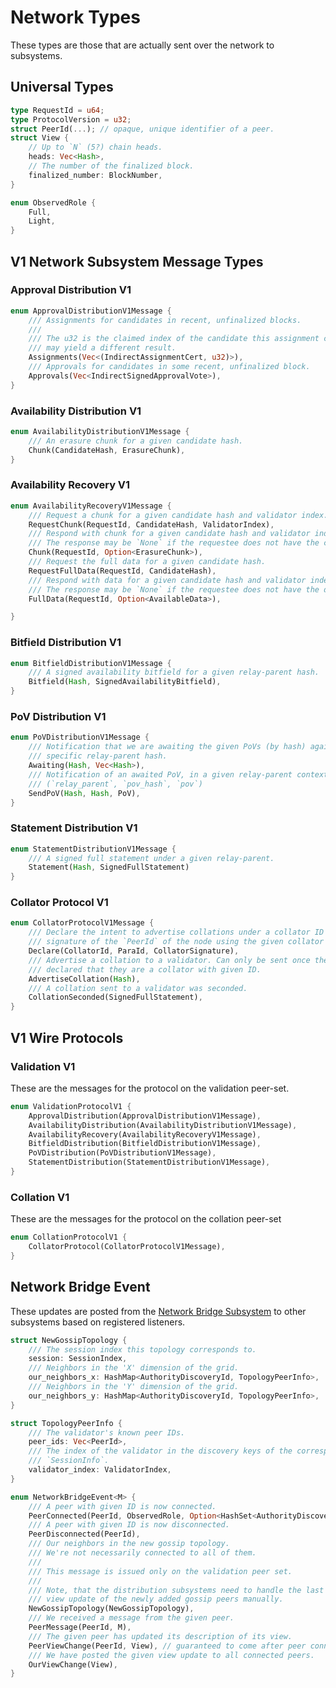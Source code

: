 # Network Types

These types are those that are actually sent over the network to subsystems.

## Universal Types

```rust
type RequestId = u64;
type ProtocolVersion = u32;
struct PeerId(...); // opaque, unique identifier of a peer.
struct View {
	// Up to `N` (5?) chain heads.
	heads: Vec<Hash>,
	// The number of the finalized block.
	finalized_number: BlockNumber,
}

enum ObservedRole {
	Full,
	Light,
}
```

## V1 Network Subsystem Message Types

### Approval Distribution V1

```rust
enum ApprovalDistributionV1Message {
	/// Assignments for candidates in recent, unfinalized blocks.
	///
	/// The u32 is the claimed index of the candidate this assignment corresponds to. Actually checking the assignment
	/// may yield a different result.
	Assignments(Vec<(IndirectAssignmentCert, u32)>),
	/// Approvals for candidates in some recent, unfinalized block.
	Approvals(Vec<IndirectSignedApprovalVote>),
}
```

### Availability Distribution V1

```rust
enum AvailabilityDistributionV1Message {
	/// An erasure chunk for a given candidate hash.
	Chunk(CandidateHash, ErasureChunk),
}
```

### Availability Recovery V1

```rust
enum AvailabilityRecoveryV1Message {
	/// Request a chunk for a given candidate hash and validator index.
	RequestChunk(RequestId, CandidateHash, ValidatorIndex),
	/// Respond with chunk for a given candidate hash and validator index.
	/// The response may be `None` if the requestee does not have the chunk.
	Chunk(RequestId, Option<ErasureChunk>),
	/// Request the full data for a given candidate hash.
	RequestFullData(RequestId, CandidateHash),
	/// Respond with data for a given candidate hash and validator index.
	/// The response may be `None` if the requestee does not have the data.
	FullData(RequestId, Option<AvailableData>),

}
```

### Bitfield Distribution V1

```rust
enum BitfieldDistributionV1Message {
	/// A signed availability bitfield for a given relay-parent hash.
	Bitfield(Hash, SignedAvailabilityBitfield),
}
```

### PoV Distribution V1

```rust
enum PoVDistributionV1Message {
	/// Notification that we are awaiting the given PoVs (by hash) against a
	/// specific relay-parent hash.
	Awaiting(Hash, Vec<Hash>),
	/// Notification of an awaited PoV, in a given relay-parent context.
	/// (`relay_parent`, `pov_hash`, `pov`)
	SendPoV(Hash, Hash, PoV),
}
```

### Statement Distribution V1

```rust
enum StatementDistributionV1Message {
	/// A signed full statement under a given relay-parent.
	Statement(Hash, SignedFullStatement)
}
```

### Collator Protocol V1

```rust
enum CollatorProtocolV1Message {
	/// Declare the intent to advertise collations under a collator ID and `Para`, attaching a
	/// signature of the `PeerId` of the node using the given collator ID key.
	Declare(CollatorId, ParaId, CollatorSignature),
	/// Advertise a collation to a validator. Can only be sent once the peer has
	/// declared that they are a collator with given ID.
	AdvertiseCollation(Hash),
	/// A collation sent to a validator was seconded.
	CollationSeconded(SignedFullStatement),
}
```

## V1 Wire Protocols

### Validation V1

These are the messages for the protocol on the validation peer-set.

```rust
enum ValidationProtocolV1 {
	ApprovalDistribution(ApprovalDistributionV1Message),
	AvailabilityDistribution(AvailabilityDistributionV1Message),
	AvailabilityRecovery(AvailabilityRecoveryV1Message),
	BitfieldDistribution(BitfieldDistributionV1Message),
	PoVDistribution(PoVDistributionV1Message),
	StatementDistribution(StatementDistributionV1Message),
}
```

### Collation V1

These are the messages for the protocol on the collation peer-set

```rust
enum CollationProtocolV1 {
	CollatorProtocol(CollatorProtocolV1Message),
}
```

## Network Bridge Event

These updates are posted from the [Network Bridge Subsystem](../node/utility/network-bridge.md) to other subsystems based on registered listeners.

```rust
struct NewGossipTopology {
	/// The session index this topology corresponds to.
	session: SessionIndex,
	/// Neighbors in the 'X' dimension of the grid.
	our_neighbors_x: HashMap<AuthorityDiscoveryId, TopologyPeerInfo>,
	/// Neighbors in the 'Y' dimension of the grid.
	our_neighbors_y: HashMap<AuthorityDiscoveryId, TopologyPeerInfo>,
}

struct TopologyPeerInfo {
	/// The validator's known peer IDs.
	peer_ids: Vec<PeerId>,
	/// The index of the validator in the discovery keys of the corresponding
	/// `SessionInfo`.
	validator_index: ValidatorIndex,
}

enum NetworkBridgeEvent<M> {
	/// A peer with given ID is now connected.
	PeerConnected(PeerId, ObservedRole, Option<HashSet<AuthorityDiscoveryId>>),
	/// A peer with given ID is now disconnected.
	PeerDisconnected(PeerId),
	/// Our neighbors in the new gossip topology.
	/// We're not necessarily connected to all of them.
	///
	/// This message is issued only on the validation peer set.
	///
	/// Note, that the distribution subsystems need to handle the last
	/// view update of the newly added gossip peers manually.
	NewGossipTopology(NewGossipTopology),
	/// We received a message from the given peer.
	PeerMessage(PeerId, M),
	/// The given peer has updated its description of its view.
	PeerViewChange(PeerId, View), // guaranteed to come after peer connected event.
	/// We have posted the given view update to all connected peers.
	OurViewChange(View),
}
```
